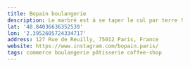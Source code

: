 ```yaml
---
title: Bopain boulangerie
description: Le marbré est à se taper le cul par terre !
lat: '48.84036636352539'
lon: '2.3952605724334717'
address: 127 Rue de Reuilly, 75012 Paris, France
website: https://www.instagram.com/bopain.paris/
tags: commerce boulangerie pâtisserie coffee-shop
---
```

